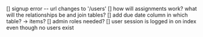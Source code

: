 [] signup error -- url changes to '/users'
[] how will assignments work? what will the relationships be and join tables?
[] add due date column in which table? -> items?
[] admin roles needed?
[] user session is logged in on index even though no users exist

